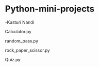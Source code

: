 # Python-mini-projects
-Kasturi Nandi

Calculator.py

random_pass.py

rock_paper_scissor.py

Quiz.py
